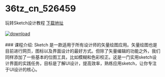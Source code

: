 # 36tz_cn_526459
玩转Sketch设计教程
[下载地址](http://www.36tz.cn/article/526459 "下载地址")
<br/></br>[![download](http://36tz.cn/muke_img/2019_08_1-71-300x217.png "下载地址")](http://www.36tz.cn/article/526459 "下载地址")
<br/></br>### 课程介绍:
Sketch 是一款适用于所有设计师的矢量绘图应用。矢量绘图也是目前进行网页，图标以及界面设计的最好方式。但除了矢量编辑的功能之外，我们同样添加了一些基本的位图工具，比如模糊和色彩校正。这是一门实用sketch设计界面的实践任务，目标是了解UI设计，提高效率，熟练应用sketch，让你专注于UI设计的核心。


